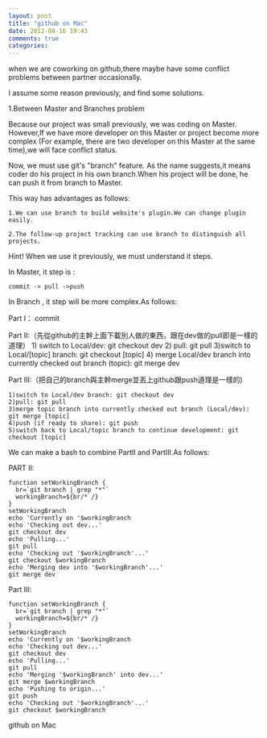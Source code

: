 ```yaml
---
layout: post
title: "github on Mac"
date: 2012-08-16 19:43
comments: true
categories: 
---
```

when we are coworking on github,there maybe have some conflict problems between partner occasionally.

I assume some reason previously, and find some solutions.

1.Between Master and Branches problem

Because our project was small previously, we was coding on Master.
However,If we have more developer on this Master or project become more complex (For example, there are two developer on this Master at the same time),we will face conflict status.

Now, we must use git's "branch" feature.
As the name suggests,it means coder do his project in his own branch.When his project will be done, he can push it from branch to Master.

This way has advantages as follows:

	1.We can use branch to build website's plugin.We can change plugin easily.

	2.The follow-up project tracking can use branch to distinguish all projects.


Hint! When we use it previously, we must understand it steps.

In Master, it step is :

	commit -> pull ->push

In Branch , it step will be more complex.As follows:

Part I：
	commit

Part II:（先從github的主幹上面下載別人做的東西，跟在dev做的pull即是一樣的道理）
	1) switch to Local/dev: git checkout dev
	2) pull: git pull
	3)switch to Local/[topic] branch: git checkout [topic]
	4) merge Local/dev branch into currently checked out branch (topic): git merge dev

Part III:（把自己的branch與主幹merge並丟上github跟push道理是一樣的)

	1)switch to Local/dev branch: git checkout dev
	2)pull: git pull
	3)merge topic branch into currently checked out branch (Local/dev): git merge [topic]
	4)push (if ready to share): git push
	5)switch back to Local/topic branch to continue development: git checkout [topic]

We can make a bash to combine PartII and PartIII.As follows:

PART II:

	function setWorkingBranch {
	  br=`git branch | grep "*"`
	  workingBranch=${br/* /}
	}
	setWorkingBranch
	echo 'Currently on '$workingBranch
	echo 'Checking out dev...'
	git checkout dev
	echo 'Pulling...'
	git pull
	echo 'Checking out '$workingBranch'...'
	git checkout $workingBranch
	echo 'Merging dev into '$workingBranch'...'
	git merge dev

Part III:

	function setWorkingBranch {
	  br=`git branch | grep "*"`
	  workingBranch=${br/* /}
	}
	setWorkingBranch
	echo 'Currently on '$workingBranch
	echo 'Checking out dev...'
	git checkout dev
	echo 'Pulling...'
	git pull
	echo 'Merging '$workingBranch' into dev...'
	git merge $workingBranch
	echo 'Pushing to origin...'
	git push
	echo 'Checking out '$workingBranch'...'
	git checkout $workingBranch

github on Mac
